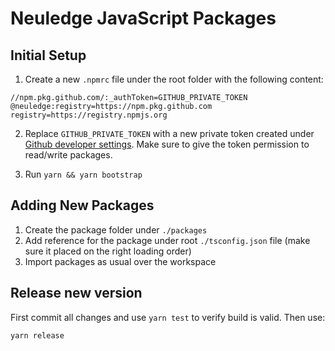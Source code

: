 # Neuledge JavaScript Packages

## Initial Setup

1. Create a new `.npmrc` file under the root folder with the following content:

```
//npm.pkg.github.com/:_authToken=GITHUB_PRIVATE_TOKEN
@neuledge:registry=https://npm.pkg.github.com
registry=https://registry.npmjs.org
```

2. Replace `GITHUB_PRIVATE_TOKEN` with a new private token created under [Github developer settings](https://github.com/settings/tokens). Make sure to give the token permission to read/write packages.

3. Run `yarn && yarn bootstrap`

## Adding New Packages

1. Create the package folder under `./packages`
2. Add reference for the package under root `./tsconfig.json` file (make sure it placed on the
   right loading order)
3. Import packages as usual over the workspace

## Release new version

First commit all changes and use `yarn test` to verify build is valid. Then use:

```
yarn release
```
